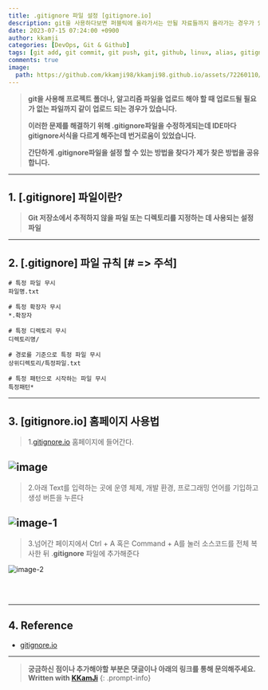 ```yaml
---
title: .gitignore 파일 설정 [gitignore.io]
description: git을 사용하다보면 퍼블릭에 올라가서는 안될 자료들까지 올라가는 경우가 있습니다. 해당 문제는 .gitignore 파일을 편집해서 해결할 수 있습니다.
date: 2023-07-15 07:24:00 +0900
author: kkamji
categories: [DevOps, Git & Github]
tags: [git add, git commit, git push, git, github, linux, alias, gitignore, gitignore.io]     # TAG names should always be lowercase
comments: true
image:
  path: https://github.com/kkamji98/kkamji98.github.io/assets/72260110/10da090c-58f9-4cba-a431-7449611702e5
---
```


> **git을 사용해 프로젝트 폴더나, 알고리즘 파일을 업로드 해야 할 때 업로드될 필요가 없는 파일까지 같이 업로드 되는 경우가 있습니다.**
> 
> **이러한 문제를 해결하기 위해 .gitignore파일을 수정하게되는데 IDE마다 gitignore서식을 다르게 해주는데 번거로움이 있었습니다.**
>
> **간단하게 .gitignore파일을 설정 할 수 있는 방법을 찾다가 제가 찾은 방법을 공유합니다.**
    
---

## 1. [.gitignore] 파일이란?

> **Git 저장소에서 추적하지 않을 파일 또는 디렉토리를 지정하는 데 사용되는 설정 파일**

---

## 2. [.gitignore] 파일 규칙 [# => 주석]

```
# 특정 파일 무시
파일명.txt

# 특정 확장자 무시
*.확장자

# 특정 디렉토리 무시
디렉토리명/

# 경로를 기준으로 특정 파일 무시
상위디렉토리/특정파일.txt

# 특정 패턴으로 시작하는 파일 무시
특정패턴*
```

---

## 3. [gitignore.io] 홈페이지 사용법

> 1.[gitignore.io](https://gitignore.io) 홈페이지에 들어간다.

![image](https://github.com/kkamji98/kkamji98.github.io/assets/72260110/10da090c-58f9-4cba-a431-7449611702e5)
---
> 2.아래 Text를 입력하는 곳에 운영 체제, 개발 환경, 프로그래밍 언어를 기입하고 생성 버튼을 누른다  

![image-1](https://github.com/kkamji98/kkamji98.github.io/assets/72260110/e63013d7-3093-4c9a-bb70-bef2792bfacf)
---
> 3.넘어간 페이지에서 Ctrl + A 혹은 Command + A를 눌러 소스코드를 전체 복사한 뒤 .**gitignore** 파일에 추가해준다

![image-2](https://github.com/kkamji98/kkamji98.github.io/assets/72260110/3fd3da45-c3ce-4fdf-bf24-4c7e3aaedce9)

<br><br>

---

## 4. Reference

- [gitignore.io](https://gitignore.io)

---

> **궁금하신 점이나 추가해야할 부분은 댓글이나 아래의 링크를 통해 문의해주세요.**  
> **Written with [KKamJi](https://www.linkedin.com/in/taejikim/)**
{: .prompt-info}
